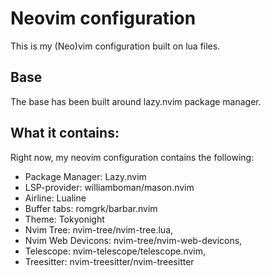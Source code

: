 # Neovim configuration

This is my (Neo)vim configuration built on lua files.

## Base

The base has been built around lazy.nvim package manager.

## What it contains:

Right now, my neovim configuration contains the following:
- Package Manager: Lazy.nvim
- LSP-provider: williamboman/mason.nvim
- Airline: Lualine
- Buffer tabs: romgrk/barbar.nvim
- Theme: Tokyonight
- Nvim Tree: nvim-tree/nvim-tree.lua,
- Nvim Web Devicons: nvim-tree/nvim-web-devicons,
- Telescope: nvim-telescope/telescope.nvim,
- Treesitter: nvim-treesitter/nvim-treesitter
